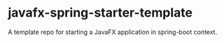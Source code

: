# javafx-spring-starter-template
A template repo for starting a JavaFX application in spring-boot context.
